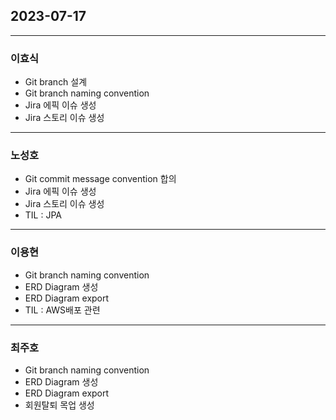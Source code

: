## 2023-07-17
---
### 이효식
- Git branch 설계
- Git branch naming convention
- Jira 에픽 이슈 생성
- Jira 스토리 이슈 생성
---
### 노성호
- Git commit message convention 합의
- Jira 에픽 이슈 생성
- Jira 스토리 이슈 생성
- TIL : JPA
---
### 이용현
- Git branch naming convention
- ERD Diagram 생성
- ERD Diagram export
- TIL : AWS배포 관련
---
### 최주호
- Git branch naming convention
- ERD Diagram 생성
- ERD Diagram export
- 회원탈퇴 목업 생성